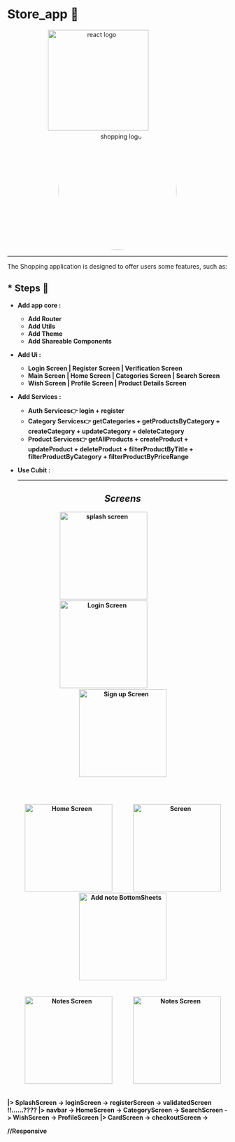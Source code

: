 # Store_app 📝

<div align="center">
    <img src="https://user-images.githubusercontent.com/114832629/230302399-5d8f34e7-bfc5-4597-8fff-6293044f47bd.png" alt="react logo" width=230> 
    &emsp;&emsp;&emsp;&emsp;&emsp;&emsp;
    <img src="https://encrypted-tbn0.gstatic.com/images?q=tbn:ANd9GcTZZq-WTxZ_6m2Am0Q5TvulE9CUBZ7A2exSKIPxrP0n9SAl0r91X1gqWR-9w6TxFjD7EoU&usqp=CAU" alt="shopping logo" width="270px" height="auto" style="border-radius:50%"> 
</div>
<hr>
The Shopping application is designed to offer users some features, such as:

## \* Steps 🐾

- <b> Add app core :<br>
    - <b> Add Router
    - <b> Add Utils
    - <b> Add Theme
    - <b> Add Shareable Components
- <b> Add Ui :<br>
     - Login Screen | Register Screen | Verification Screen <br>
     - Main Screen | Home Screen | Categories Screen | Search Screen <br>
     - Wish Screen | Profile Screen | Product Details Screen
- <b> Add Services :<br>
    - Auth Services👉 login + register <br>
    - Category Services👉 getCategories + getProductsByCategory + createCategory + updateCategory + deleteCategory  <br>
    - Product Services👉 getAllProducts + createProduct + updateProduct + deleteProduct + filterProductByTitle + filterProductByCategory + filterProductByPriceRange <br>
- <b> Use Cubit :<br>
     

    <hr>
  <h2 align="center"> <em>Screens</em></h2>
  <div align="center">
      <img src="https://github.com/AyaAbdElmoneim158/Dibloma_Apps/assets/114832629/ae7bfbf3-37c7-423c-a0c7-eac6ec26a3a7" title="splash screen" width="200px" height="auto"> 
          &emsp;&emsp;&emsp;&emsp;&emsp;&emsp;
           <img src="https://github.com/AyaAbdElmoneim158/Dibloma_Apps/assets/114832629/dc408fc6-d88b-416f-a4f1-68de2d326249" title="Login Screen" width="200px" height="auto"> &emsp;&emsp;&emsp;&emsp;&emsp;&emsp;
   <img src="https://github.com/AyaAbdElmoneim158/Dibloma_Apps/assets/114832629/704da473-7c27-443e-b1b2-080c0b3171e0" title="Sign up Screen" width="200px" height="auto" > 
  </div>

  <br><br>
    <div align="center">
        <img src="https://github.com/AyaAbdElmoneim158/Dibloma_Apps/assets/114832629/c1e19038-da97-46de-a893-5810411d50c9" title="Home Screen" width="200px" height="auto" > &emsp;&emsp;&emsp;
          <img src="https://github.com/AyaAbdElmoneim158/Dibloma_Apps/assets/114832629/6964315f-ab3c-4a01-b10f-f9a4384949ab" title=" Screen" width="200px" height="auto"> &emsp;&emsp;&emsp;
         <img src="https://github.com/AyaAbdElmoneim158/Dibloma_Apps/assets/114832629/7ba7e35f-3f47-48cb-9781-5edcde9a9f06" title="Add note BottomSheets" width="200px" height="auto"> &emsp;&emsp;&emsp;
    </div>
    <br><br>
        <div align="center">
        <img src="https://github.com/AyaAbdElmoneim158/Dibloma_Apps/assets/114832629/8900a412-a3a7-482a-96e7-a7770f7e5945" title="Notes Screen" width="200px" height="auto" > &emsp;&emsp;&emsp;
         <img src="https://github.com/AyaAbdElmoneim158/Dibloma_Apps/assets/114832629/834db010-6ac9-4313-ae44-3f903d0b7ea7" title="Notes Screen" width="200px" height="auto" > &emsp;&emsp;&emsp;
  </div>

|> SplashScreen -> loginScreen -> registerScreen -> validatedScreen !!......????
|> navbar -> HomeScreen -> CategoryScreen -> SearchScreen -> WishScreen -> ProfileScreen
|> CardScreen -> checkoutScreen ->

//Responsive
